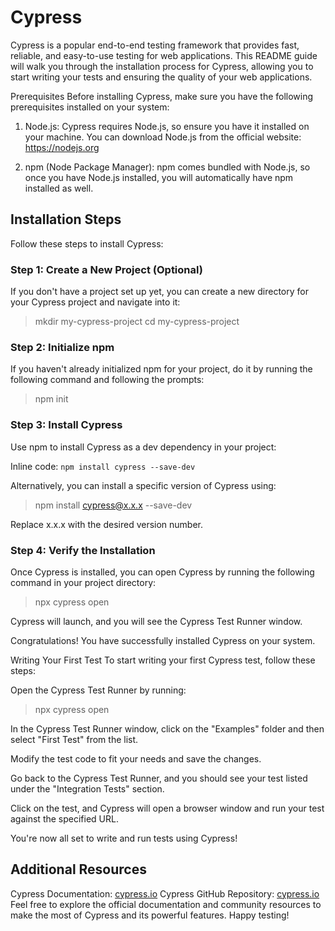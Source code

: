 # Cypress
Cypress is a popular end-to-end testing framework that provides fast, reliable, and easy-to-use testing for web applications. This README guide will walk you through the installation process for Cypress, allowing you to start writing your tests and ensuring the quality of your web applications.

Prerequisites
Before installing Cypress, make sure you have the following prerequisites installed on your system:

1. Node.js: Cypress requires Node.js, so ensure you have it installed on your machine. You can download Node.js from the official website: https://nodejs.org

2. npm (Node Package Manager): npm comes bundled with Node.js, so once you have Node.js installed, you will automatically have npm installed as well.

## Installation Steps
Follow these steps to install Cypress:

### Step 1: Create a New Project (Optional)
If you don't have a project set up yet, you can create a new directory for your Cypress project and navigate into it:

> mkdir my-cypress-project
> cd my-cypress-project

### Step 2: Initialize npm
If you haven't already initialized npm for your project, do it by running the following command and following the prompts:

> npm init

### Step 3: Install Cypress
Use npm to install Cypress as a dev dependency in your project:

Inline code: `npm install cypress --save-dev`

Alternatively, you can install a specific version of Cypress using:

> npm install cypress@x.x.x --save-dev

Replace x.x.x with the desired version number.

### Step 4: Verify the Installation
Once Cypress is installed, you can open Cypress by running the following command in your project directory:

> npx cypress open

Cypress will launch, and you will see the Cypress Test Runner window.

Congratulations! You have successfully installed Cypress on your system.

Writing Your First Test
To start writing your first Cypress test, follow these steps:

Open the Cypress Test Runner by running:

> npx cypress open

In the Cypress Test Runner window, click on the "Examples" folder and then select "First Test" from the list.

Modify the test code to fit your needs and save the changes.

Go back to the Cypress Test Runner, and you should see your test listed under the "Integration Tests" section.

Click on the test, and Cypress will open a browser window and run your test against the specified URL.

You're now all set to write and run tests using Cypress!

## Additional Resources
Cypress Documentation: [cypress.io](https://docs.cypress.io)
Cypress GitHub Repository: [cypress.io](https://github.com/cypress-io/cypress)
Feel free to explore the official documentation and community resources to make the most of Cypress and its powerful features. Happy testing!